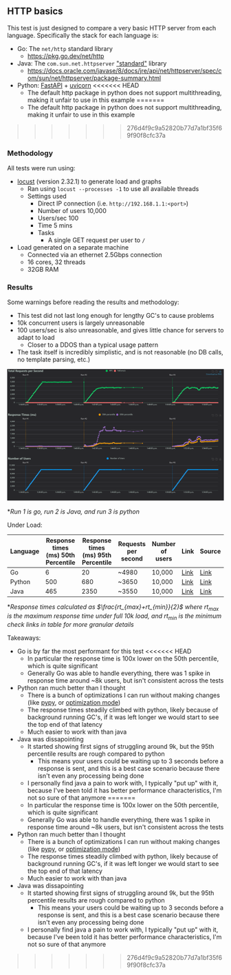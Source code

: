 ## HTTP basics

This test is just designed to compare a very basic HTTP server from each language. Specifically the stack for each language is:

- Go: The `net/http` standard library
    - https://pkg.go.dev/net/http
- Java: The `com.sun.net.httpserver` ["standard"](https://stackoverflow.com/questions/58764710/is-package-com-sun-net-httpserver-standard) library
    - https://docs.oracle.com/javase/8/docs/jre/api/net/httpserver/spec/com/sun/net/httpserver/package-summary.html
- Python: [FastAPI](https://fastapi.tiangolo.com/) + [uvicorn](https://www.uvicorn.org/)
<<<<<<< HEAD
    - The default http package in python does not support multithreading, making it unfair to use in this example
=======
  - The default http package in python does not support multithreading, making it unfair to use in this example
>>>>>>> 276d4f9c9a52820b77d7a1bf35f69f90f8cfc37a

### Methodology

All tests were run using:

- [locust](https://locust.io/) (version 2.32.1) to generate load and graphs
    - Ran using `locust --processes -1` to use all available threads
    - Settings used
      - Direct IP connection (i.e. `http://192.168.1.1:<port>`)
      - Number of users 10,000
      - Users/sec 100
      - Time 5 mins
      - Tasks
        - A single GET request per user to `/`
- Load generated on a separate machine 
    - Connected via an ethernet 2.5Gbps connection
    - 16 cores, 32 threads
    - 32GB RAM

### Results

Some warnings before reading the results and methodology:

- This test did not last long enough for lengthy GC's to cause problems
- 10k concurrent users is largely unreasonable
- 100 users/sec is also unreasonable, and gives little chance for servers to adapt to load
    - Closer to a DDOS than a typical usage pattern
- The task itself is incredibly simplistic, and is not reasonable (no DB calls, no template parsing, etc.)

![](./results/result-graph.png)

\**Run 1 is go, run 2 is Java, and run 3 is python*

Under Load:

| Language | Response times (ms) 50th Percentile | Response times (ms) 95th Percentile | Requests per second | Number of users | Link | Source | 
|----------|-------------------------------------|-------------------------------------|---------------------|-----------------|-------|--------|
| Go | 6 | 20 | ~4980 | 10,000 | [Link](./go) | [Link](https://github.com/Descent098/performance-tests/blob/main/http-basics/go/basic.go) |
| Python | 500 | 680 | ~3650 | 10,000 | [Link](./python) | [Link](https://github.com/Descent098/performance-tests/blob/main/http-basics/python/basic.py) |
| Java | 465 | 2350 | ~3550 | 10,000 |  [Link](./java) | [Link](https://github.com/Descent098/performance-tests/blob/main/http-basics/java/basic.java) |

\*_Response times calculated as $\frac{rt_{max}+rt_{min}}{2}$ where $rt_{max}$ is the maximum response time under full 10k load, and $rt_{min}$ is the minimum check links in table for more granular details_


Takeaways:

- Go is by far the most performant for this test
<<<<<<< HEAD
    - In particular the response time is 100x lower on the 50th percentile, which is quite significant
    - Generally Go was able to handle everything, there was 1 spike in response time around ~8k users, but isn't consistent across the tests
- Python ran much better than I thought
    - There is a bunch of optimizations I can run without making changes (like [pypy](https://pypy.org/), or [optimization mode](https://stackoverflow.com/questions/2055557/what-is-the-use-of-the-o-flag-for-running-python))
    - The response times steadily climbed with python, likely because of background running GC's, if it was left longer we would start to see the top end of that latency
    - Much easier to work with than java
- Java was dissapointing
    - It started showing first signs of struggling around 9k, but the 95th percentile results are rough compared to python
        - This means your users could be waiting up to 3 seconds before a response is sent, and this is a best case scenario because there isn't even any processing being done
    - I personally find java a pain to work with, I typically "put up" with it, because I've been told it has better performance characteristics, I'm not so sure of that anymore
=======
  - In particular the response time is 100x lower on the 50th percentile, which is quite significant
  - Generally Go was able to handle everything, there was 1 spike in response time around ~8k users, but isn't consistent across the tests
- Python ran much better than I thought
  - There is a bunch of optimizations I can run without making changes (like [pypy](https://pypy.org/), or [optimization mode](https://stackoverflow.com/questions/2055557/what-is-the-use-of-the-o-flag-for-running-python))
  - The response times steadily climbed with python, likely because of background running GC's, if it was left longer we would start to see the top end of that latency
  - Much easier to work with than java
- Java was dissapointing
  - It started showing first signs of struggling around 9k, but the 95th percentile results are rough compared to python
    - This means your users could be waiting up to 3 seconds before a response is sent, and this is a best case scenario because there isn't even any processing being done
  - I personally find java a pain to work with, I typically "put up" with it, because I've been told it has better performance characteristics, I'm not so sure of that anymore
>>>>>>> 276d4f9c9a52820b77d7a1bf35f69f90f8cfc37a
